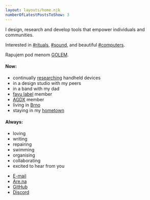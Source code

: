 ```yaml
---
layout: layouts/home.njk
numberOfLatestPostsToShow: 3
---
```


<div class="main-content">

I design, research and develop tools that empower individuals and communities.

Interested in [#rituals](tags/rituals), [#sound](tags/sound), and beautiful [#computers](tags/computers).

Rapujem pod menom [GOLEM](https://soundcloud.com/favu-label/sets/golemiada).

#### Now:

<div class="now-list">

- continually [researching](https://www.are.na/daniel-galis/communicator-aka-chc-ch-agdx) handheld devices
- in a design studio with my peers
- in a band with my dad
- [favu label](https://www.instagram.com/favulabel/) member
- [AGDX](https://agdx.info) member
- living in [Brno](https://www.are.na/daniel-galis/brno-ohi23f4rocs)
- staying in my [hometown](https://www.are.na/daniel-galis/banska-bystrica)

</div>

#### Always:

<div class="always-list">

- loving
- writing
- repairing
- swimming
- organising
- collaborating
- excited to hear from you

</div>

<div class="contact-list">

- [E-mail](mailto:danielgalis21@gmail.com)
- [Are.na](https://are.na/daniel-galis)
- [GitHub](https://github.com/mstcgalis)
- [Discord](https://discordapp.com/users/147823743882756096)

</div>
